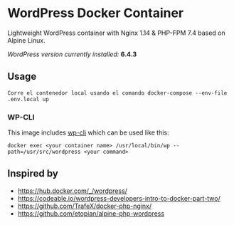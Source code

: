 
# WordPress Docker Container

Lightweight WordPress container with Nginx 1.14 & PHP-FPM 7.4 based on Alpine Linux.

_WordPress version currently installed:_ **6.4.3**

## Usage

    Corre el contenedor local usando el comando docker-compose --env-file .env.local up

### WP-CLI

This image includes [wp-cli](https://wp-cli.org/) which can be used like this:

    docker exec <your container name> /usr/local/bin/wp --path=/usr/src/wordpress <your command>


## Inspired by

* https://hub.docker.com/_/wordpress/
* https://codeable.io/wordpress-developers-intro-to-docker-part-two/
* https://github.com/TrafeX/docker-php-nginx/
* https://github.com/etopian/alpine-php-wordpress
#
